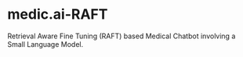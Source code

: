 # medic.ai-RAFT
Retrieval Aware Fine Tuning (RAFT) based Medical Chatbot involving a Small Language Model.
